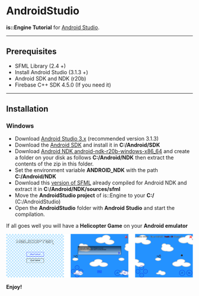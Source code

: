 # AndroidStudio
**is::Engine Tutorial** for [Android Studio](https://developer.android.com/studio).

---

## Prerequisites

- SFML Library (2.4 +)
- Install Android Studio (3.1.3 +)
- Android SDK and NDK (r20b)
- Firebase C++ SDK 4.5.0 (If you need it)

---

## Installation

### Windows
- Download [Android Studio 3.x](https://developer.android.com/studio) (recommended version 3.1.3)
- Download the [Android SDK](https://developer.android.com/studio) and install it in **C:/Android/SDK**
- Download [Android NDK android-ndk-r20b-windows-x86_64](https://developer.android.com/ndk/downloads/older_releases.html) and create a folder on your disk as follows **C:/Android/NDK** then extract the contents of the zip in this folder.
- Set the environment variable **ANDROID_NDK** with the path **C:/Android/NDK**
- Download this [version of SFML](https://github.com/Is-Daouda/SFML-2.5.1-build-for-NDK-r20b) already compiled for Android NDK and extract it in **C:/Android/NDK/sources/sfml**
- Move the **AndroidStudio project** of is::Engine to your **C:/** (C:/AndroidStudio)
- Open the **AndroidStudio** folder with **Android Studio** and start the compilation.

If all goes well you will have a **Helicopter Game** on your **Android emulator**

![Image](https://github.com/Is-Daouda/is-Engine-Tutorial/blob/master/images/demo_screen_android.png)

**Enjoy!**